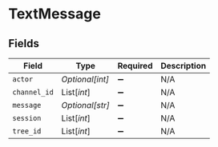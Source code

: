 # TextMessage


## Fields

| Field              | Type               | Required           | Description        |
| ------------------ | ------------------ | ------------------ | ------------------ |
| `actor`            | *Optional[int]*    | :heavy_minus_sign: | N/A                |
| `channel_id`       | List[*int*]        | :heavy_minus_sign: | N/A                |
| `message`          | *Optional[str]*    | :heavy_minus_sign: | N/A                |
| `session`          | List[*int*]        | :heavy_minus_sign: | N/A                |
| `tree_id`          | List[*int*]        | :heavy_minus_sign: | N/A                |